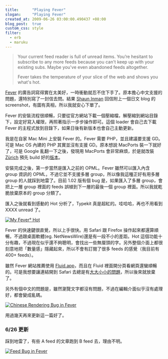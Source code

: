 ```yaml
--- 
title:      "Playing Fever"
slogan:     "Playing Fever"
created_at: 2009-06-26 03:00:00.490437 +08:00
blog_post:  true
custom_css: style
filter:
  - erb
  - maruku
--- 
```


> Your current feed reader is full of unread items. You’re hesitant to subscribe to any more feeds because you can't keep up with your existing subs. Maybe you've even abandoned feeds altogether.
>
> Fever takes the temperature of your slice of the web and shows you what's hot.

[Fever](http://feedafever.com/) 的廣告詞寫得實在太美好，一時衝動就忍不住下手了。原本擔心中文支援的問題，還特別寫了一封信去問。結果 [Shaun Inman](http://shauninman.com/) 回信附上一個日文 blog 的 screenshot，有圖有真相，所以我就安心下單了。

Fever 的安裝流程很順暢，只要從官方網站下載一個壓縮檔，解壓縮到網站目錄下，設定好寫入權限，再照著指示一步步操作即可。這個 loader 會自己去下載 Fever 的主程式放到目錄下，如果日後有新版本也會自己主動更新。

我是在自家 Mac Mini 上安裝 Fever 的。Fever 需要 PHP，並且建議要支援 GD。可是 Mac OS 內建的 PHP 其實並沒有支援 GD。原本想說 MacPorts 裝一下就好了，可是 Google 亂翻一下之後，發現用 MacPorts 會非常麻煩，於是就改裝 [Zürich](http://www.entropy.ch/) 預先 build 好的[版本](http://www.entropy.ch/software/macosx/php/)。

安裝完成之後，第一步當然是匯入之前的 OPML。Fever 雖然可以匯入內含 group 資訊的 OPML，不過它並不支援多層 group，所以像我這種正好有用多層 group 的人就踩到地雷了。目前 1.02 版有個 bug 是，如果匯入了多層 group，會把上一層 group 裡面的 feeds 誤植到下一層的最後一個 group 裡面。所以我就乾脆放棄原本的 group 分類了。

匯入之後就看到感動的 Hot 分析了，Typekit 真是超紅的。哇哈哈，再也不用看到 XXXX unread 了。

[![My Fever° Hot](http://farm4.static.flickr.com/3656/3659799216_5bdd8759bd.jpg)](http://farm4.static.flickr.com/3656/3659799216_5bdd8759bd.jpg "My Fever° Hot")

Fever 的快速鍵很直覺，所以上手很快。用 Safari 跟 Firefox 操作起來都還算順暢，不過跟桌面軟體(eg. NetNewsWire)還是有一段不小的差距。Hot 這個功能十分有趣，不過現在似乎還不夠聰明，會找出一些無厘頭的字。另外整個介面上都很刻意地把「數量感」隱藏起來，所以不會有訂閱了很多 feeds 的感覺（我目前有 400+ feeds）。

雖然 Fever 網站推薦使用 [Fluid.app](http://fluidapp.com/)，而且在 Fluid 裡面開分頁看網頁還蠻順暢的。可是我想要讓連結開到 Safari 去總是有[大大小小的問題](http://zonble.net/archives/2009_04/1128.php)，所以後來就放棄了。

另外有個中文的問題是，雖然瀏覽文字都沒有問題，不過在編輯介面似乎沒有處理好，都會變成亂碼。

[![Chinese Rendering Bug in Fever](http://farm4.static.flickr.com/3404/3658640931_e87480f17d.jpg)](http://www.flickr.com/photos/hlb/3658640931/ "Chinese Rendering Bug in Fever")

用過幾天再來更新這一篇好了。

### 6/26 更新

踩到地雷了，有些 A feed 的文章跑到 B feed 去，理由不明。

[![Feed Bug in Fever](http://farm3.static.flickr.com/2479/3660896870_bc88d37416.jpg)](http://www.flickr.com/photos/hlb/3660896870/ "Feed Bug in Fever")
